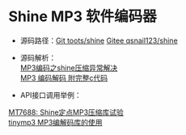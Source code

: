 # Shine MP3 软件编码器  

* 源码路径：[Git toots/shine](https://github.com/toots/shine) [Gitee qsnail123/shine](https://gitee.com/qsnail123/shine)  

* 源码解析：  
[MP3编码之shine压缩异常解决](https://blog.csdn.net/qq_25622781/article/details/109998575)  
[MP3 编码解码 附完整c代码](https://www.cnblogs.com/cyblogs/p/10722306.html)  

* API接口调用举例：  

[MT7688: Shine定点MP3压缩库试验](https://blog.csdn.net/midaszhk/article/details/67634507)  
[tinymp3 MP3编解码库的使用](https://blog.csdn.net/cleverhorse/article/details/115937769)  